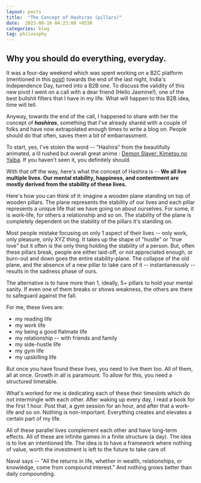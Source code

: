 ```yaml
---
layout: posts
title:  "The Concept of Hashiras (pillars)"
date:  2023-08-16 04:23:08 +0530
categories: blog
tag: philosophy
---
```

Why you should do everything, everyday.
---

It was a four-day weekend which was spent working on a B2C platform (mentioned in this [post](https://iamhasime.com/blog/2023/07/01/thecareermint_com.html)) towards the end of the last night, India's Independence Day, turned into a B2B one.  To discuss the validity of this new pivot I went on a call with a dear friend (Hello Jasmine!), one of the best bullshit filters that I have in my life. What will happen to this B2B idea, time will tell.

Anyway, towards the end of the call, I happened to share with her the concept of **_hashiras_**, something that I've already shared with a couple of folks and have now extrapolated enough times to write a blog on. People should do that often, saves them a bit of embarrassment.

To start, yes, I've stolen the word -- "Hashira" from the beautifully animated, a lil rushed but overall great anime : [Demon Slayer: Kimetsu no Yaiba](https://en.wikipedia.org/wiki/Demon_Slayer:_Kimetsu_no_Yaiba). If you haven't seen it, you definitely should.

With that off the way, here's what the concept of Hashira is -- **We all live multiple lives. Our mental stability, happiness, and contentment are mostly derived from the stability of these lives.**

Here's how you can think of it: imagine a wooden plane standing on top of wooden pillars. The plane represents the stability of our lives and each pillar represents a unique life that we have going on about ourselves. For some, it is work-life, for others a relationship and so on. The stability of the plane is completely dependent on the stability of the pillars it's standing on.

Most people mistake focusing on only 1 aspect of their lives -- only work, only pleasure, only XYZ thing. It takes up the shape of "hustle" or "true love" but it often is the only thing holding the stability of a person. But, often these pillars break, people are either laid-off, or not appreciated enough, or burn-out and down goes the entire stability-plane. The collapse of the old plane, and the absence of a new pillar to take care of it -- instantaneously -- results in the sadness phase of ours.

The alternative is to have more than 1, ideally, 5+ pillars to hold your mental sanity. If even one of them breaks or shows weakness, the others are there to safeguard against the fall. 

For me, these lives are:  
- my reading life 
- my work life 
- my being a good flatmate life
- my relationship -- with friends and family
- my side-hustle life
- my gym life
- my upskilling life

But once you have found these lives, you need to live them too. All of them, all at once. Growth in all is paramount. To allow for this, you need a structured timetable.

What's worked for me is dedicating each of these their timeslots which do not intermingle with each other. After waking up every day, I read a book for the first 1 hour. Post that, a gym session for an hour, and after that a work-life and so on. Nothing is non-important. Everything creates and elevates a certain part of my life.

All of these parallel lives complement each other and have long-term effects. All of these are infinite games in a finite structure (a day). The idea is to live an intentioned life. The idea is to have a framework where nothing of value, worth the investment is left to the future to take care of. 

Naval says -- "All the returns in life, whether in wealth, relationships, or knowledge, come from compound interest." And nothing grows better than daily compounding.



